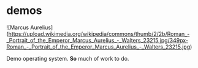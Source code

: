 # demos

![Marcus Aurelius]
(https://upload.wikimedia.org/wikipedia/commons/thumb/2/2b/Roman_-_Portrait_of_the_Emperor_Marcus_Aurelius_-_Walters_23215.jpg/349px-Roman_-_Portrait_of_the_Emperor_Marcus_Aurelius_-_Walters_23215.jpg)

Demo operating system.
**So** much of work to do.